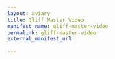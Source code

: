 ```yaml
---
layout: aviary
title: Gliff Master Video
manifest_name: gliff-master-video
permalink: gliff-master-video
external_manifest_url: 

---
```

<!-- Add an essay or interpretive material below this line,
using HTML or markdown.  Do not modify this file above this line -->
